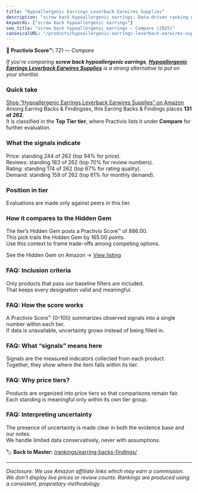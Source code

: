 ```yaml
---
title: "Hypoallergenic Earrings Leverback Earwires Supplies"
description: "screw back hypoallergenic earrings: Data-driven ranking using the Practivio Score™. Positioned by quality, value, demand, findability, momentum."
keywords: ["screw back hypoallergenic earrings"]
seo_title: "screw back hypoallergenic earrings — Compare (2025)"
canonicalURL: "/products/hypoallergenic-earrings-leverback-earwires-supplies-B0C3VHGPMF/"
---
```


**🛒 Practivio Score™:** 721 — _Compare_


*If you're comparing **screw back hypoallergenic earrings**, **[Hypoallergenic Earrings Leverback Earwires Supplies](https://www.amazon.com/dp/B0C3VHGPMF?tag=practivio-20)** is a strong alternative to put on your shortlist.*
### Quick take
[Shop “Hypoallergenic Earrings Leverback Earwires Supplies” on Amazon](https://www.amazon.com/dp/B0C3VHGPMF?tag=practivio-20)
Among Earring Backs & Findingses, this Earring Backs & Findings places **131 of 262**.  
It is classified in the **Top Tier tier**, where Practivio lists it under **Compare** for further evaluation.

### What the signals indicate
Price: standing 244 of 262 (top 94% for price).  
Reviews: standing 183 of 262 (top 70% for review numbers).  
Rating: standing 174 of 262 (top 67% for rating quality).  
Demand: standing 159 of 262 (top 61% for monthly demand).

### Position in tier
Evaluations are made only against peers in this tier.

### How it compares to the Hidden Gem
The tier’s Hidden Gem posts a Practivio Score™ of 886.00.  
This pick trails the Hidden Gem by 165.00 points.  
Use this context to frame trade-offs among competing options.  

See the Hidden Gem on Amazon → [View listing](https://www.amazon.com/dp/B07N1PQR8D?tag=practivio-20)

### FAQ: Inclusion criteria
Only products that pass our baseline filters are included.  
That keeps every designation valid and meaningful.

### FAQ: How the score works
A Practivio Score™ (0–100) summarizes observed signals into a single number within each tier.  
If data is unavailable, uncertainty grows instead of being filled in.

### FAQ: What “signals” means here
Signals are the measured indicators collected from each product.  
Together, they show where the item falls within its tier.

### FAQ: Why price tiers?
Products are organized into price tiers so that comparisons remain fair.  
Each standing is meaningful only within its own tier group.

### FAQ: Interpreting uncertainty
The presence of uncertainty is made clear in both the evidence base and our notes.  
We handle limited data conservatively, never with assumptions.

<!-- Missing template for Compare/CompareWithinPriceClass -->


🏷️ **Back to Master:** [/rankings/earring-backs-findings/](/rankings/earring-backs-findings/)

---
_Disclosure: We use Amazon affiliate links which may earn a commission. We don’t display live prices or review counts. Rankings are produced using a consistent, proprietary methodology._
